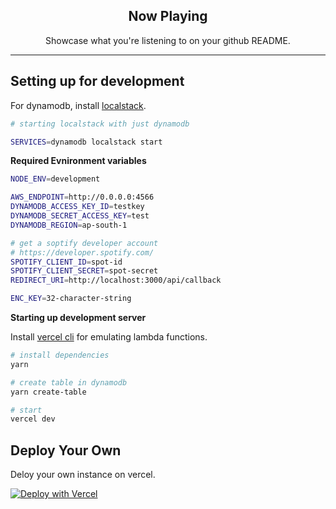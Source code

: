 <p align="center">
    <h2 align="center">Now Playing</h2>
    <p align="center">Showcase what you're listening to on your github README.</p>
</p>

---

## Setting up for development

For dynamodb, install [localstack](https://github.com/localstack/localstack).

```bash
# starting localstack with just dynamodb

SERVICES=dynamodb localstack start
```

**Required Evnironment variables**

```bash
NODE_ENV=development

AWS_ENDPOINT=http://0.0.0.0:4566
DYNAMODB_ACCESS_KEY_ID=testkey
DYNAMODB_SECRET_ACCESS_KEY=test
DYNAMODB_REGION=ap-south-1

# get a soptify developer account
# https://developer.spotify.com/
SPOTIFY_CLIENT_ID=spot-id
SPOTIFY_CLIENT_SECRET=spot-secret
REDIRECT_URI=http://localhost:3000/api/callback

ENC_KEY=32-character-string
```

**Starting up development server**

Install [vercel cli](https://vercel.com/download) for emulating lambda functions.

```bash
# install dependencies
yarn

# create table in dynamodb
yarn create-table

# start
vercel dev
```


## Deploy Your Own

Deloy your own instance on vercel.

[![Deploy with Vercel](https://vercel.com/button)](https://vercel.com/import/project?template=https://github.com/sarangnx/spotify-now-playing)
